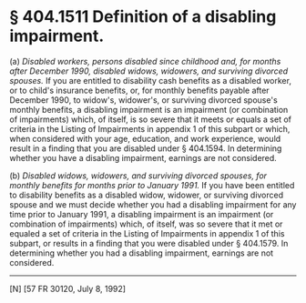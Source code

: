 # § 404.1511   Definition of a disabling impairment.

(a) *Disabled workers, persons disabled since childhood and, for months after December 1990, disabled widows, widowers, and surviving divorced spouses.* If you are entitled to disability cash benefits as a disabled worker, or to child's insurance benefits, or, for monthly benefits payable after December 1990, to widow's, widower's, or surviving divorced spouse's monthly benefits, a disabling impairment is an impairment (or combination of impairments) which, of itself, is so severe that it meets or equals a set of criteria in the Listing of Impairments in appendix 1 of this subpart or which, when considered with your age, education, and work experience, would result in a finding that you are disabled under § 404.1594. In determining whether you have a disabling impairment, earnings are not considered.


(b) *Disabled widows, widowers, and surviving divorced spouses, for monthly benefits for months prior to January 1991.* If you have been entitled to disability benefits as a disabled widow, widower, or surviving divorced spouse and we must decide whether you had a disabling impairment for any time prior to January 1991, a disabling impairment is an impairment (or combination of impairments) which, of itself, was so severe that it met or equaled a set of criteria in the Listing of Impairments in appendix 1 of this subpart, or results in a finding that you were disabled under § 404.1579. In determining whether you had a disabling impairment, earnings are not considered.



---

[N] [57 FR 30120, July 8, 1992]




